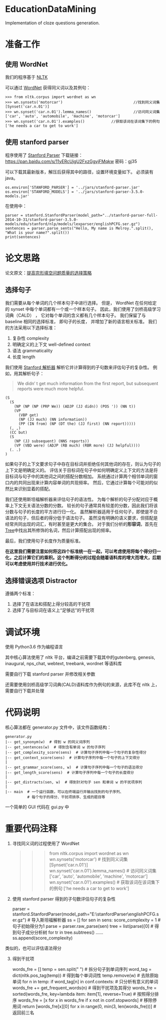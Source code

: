 # EducationDataMining

Implementation of cloze questions generation. 

# 准备工作

## 使用 WordNet

我们的程序基于 [NLTK](http://www.nltk.org/) 

可以通过 [WordNet](https://wordnet.princeton.edu/) 获得同义词以及其例句：

	>>> from nltk.corpus import wordnet as wn
	>>> wn.synsets('motorcar')                                //找到同义词集
	[Synset('car.n.01')]
	>>> wn.synset('car.n.01').lemma_names()                   //访问同义词集
	['car', 'auto', 'automobile', 'machine', 'motorcar']
	>>> wn.synset('car.n.01').examples()            //获取该词在该词集下的例句
	['he needs a car to get to work']

## 使用 stanford parser

程序使用了 [Stanford Parser](https://nlp.stanford.edu/software/lex-parser.html)
下载链接：https://pan.baidu.com/s/11yERcUjgU2FxzGgyjFMqkw 密码：gj35

可以下载其最新版本，解压后获得其中的路径，设置环境变量如下。
必须装有 java。

	os.environ['STANFORD_PARSER'] = '../jars/stanford-parser.jar'
	os.environ['STANFORD_MODELS'] = '../jars/stanford-parser-3.5.0-models.jar'

在使用中：

	parser = stanford.StanfordParser(model_path="../stanford-parser-full-2014-10-31/stanford-parser-3.5.0-models/edu/stanford/nlp/models/lexparser/englishPCFG.ser.gz")
	sentences = parser.parse_sents("Hello, My name is Melroy.".split(), "What is your name?".split())
	print(sentences)

# 论文思路

论文原文：[提高完形填空问题质量的选择策略](https://github.com/daren996/EducationDataMining/blob/master/AccurateEducation/Cite/A%20Selection%20Strategy%20to%20Improve%20Cloze%20Question%20Quality.pdf)

## 选择句子

我们需要从每个单词的几个样本句子中进行选择。 
但是， WordNet 在任何给定的 synset 中每个单词都有一个或一个样本句子。 
因此，我们使用了剑桥高级学习词典（CALD） ， 它对每个单词的含义都有几个样本句子。
我们保留了与 baseline 相同的选择标准， 即句子的长度， 并增加了新的语言相关标准。
我们的方法采用以下选择标准： 
 
1. 复杂性 complexity
2. 明确定义的上下文 well-defined context
3. 语法 grammaticality
4. 长度 length

我们使用 [Stanford 解析器](https://nlp.stanford.edu/software/lex-parser.html) 解析它并计算得到的子句数来评估句子的复杂性。
例如，用其解析句子： 

>We didn’ t get much information from the first report, but subsequent reports were much more helpful.

	(S
	  (S
	    (NP (NP (NP (PRP We)) (ADJP (JJ didn)) (POS ')) (NN t))
	    (VP
	      (VBP get)
	      (NP (JJ much) (NN information))
	      (PP (IN from) (NP (DT the) (JJ first) (NN report)))))
	  (, ,)
	  (CC but)
	  (S
	    (NP (JJ subsequent) (NNS reports))
	    (VP (VBD were) (ADJP (RB much) (RBR more) (JJ helpful))))
	  (. .)
	)

如果句子的上下文要求句子中存在目标词并拒绝任何其他词的存在，则认为句子的上下文是明确定义的。
评估关于目标词在句子中如何明确定义上下文的方法是将目标词与句子中的其他词之间的搭配分数相加。 
系统通过计算两个相邻单词的窗口内的共同出现来计算内容单词的共现频率。 
然后，它通过计算每个可能对的似然比来识别显着的搭配。

我们还使用斯坦福解析器来评估句子的语法性。
为每个解析的句子分配对应于概率上下文无关语法分数的分数。
较长的句子通常具有较差的分数，因此我们将该分数与句子的长度的平方进行归一化。
虽然解析器适用于任何句子，即使是不合语法的句子，但后者的得分低于语法句子。
虽然没有明确的语义要求，但搭配是经常共同出现的词汇，有时甚至是更大的集合。 
对于我们分析的**形容词**，首先在[Tree](https://www.nltk.org/api/nltk.html#nltk.tree.Tree)中找出其所修饰的名词，然后计算搭配出现的频率。

最后，我们使用句子长度作为质量标准。

**在这里我们需要注意如何将这四个标准统一在一起，可以考虑使用将每个得分归一化，之后计算它们的乘积。这个判断得分的过程会随着语料库的增大而增大，后期可以考虑使用并行技术进行优化。**

## 选择错误选项 Distractor

遵循两个标准：

1. 选择了在语法和搭配上得分较高的干扰项
2. 选择了与目标词在语义上“足够远”的干扰项


# 调试环境

使用 Python3.6 作为编程语言

其中核心算法使用了 nltk 平台，编译之前需要下载其中的gutenberg, genesis, inaugural, nps_chat, webtext, treebank, wordnet 等语料库

需要自行下载 stanford parser 并修改相关参数

还需要使用剑桥高级学习词典(CALD)语料库作为例句的来源，此库不在 nltk 上，需要自行下载并处理


# 代码说明

核心算法都在 generator.py 文件中，该文件函数结构：

	generator.py
	|-- get_synonym(w)  # 得到 w 的同义词序列
	|-- get_sentences(w)  # 得到含有单词 w 的句子序列
	|-- get_complexity_score(sens)  # 计算句子序列中每一个句子的复杂性得分
	|-- get_context_score(sens)  # 计算句子序列中每一个句子的上下文得分
	|
	|-- get_grammar_score(sens, w)  # 计算句子序列中每一个句子的语法得分
	|-- get_length_score(sens)  # 计算句子序列中每一个句子的长度得分
	|
	|-- get_distracts(sen, w)  # 得到针对句子 sen 和单词 w 的干扰项序列
	|
	|-- main  # 一个运行函数，可以在终端运行并输出找到的句子序列、
			  # 每个句子的得分、干扰项排序、生成的题目等

一个简单的 GUI 代码在 gui.py 中

# 重要代码注释

1) 寻找同义词的过程使用了 WordNet 


	>>> from nltk.corpus import wordnet as wn
	>>> wn.synsets('motorcar')  # 找到同义词集
	[Synset('car.n.01')]
	>>> wn.synset('car.n.01').lemma_names()  # 访问同义词集
	['car', 'auto', 'automobile', 'machine', 'motorcar']
	>>> wn.synset('car.n.01').examples()  # 获取该词在该词集下的例句
	['he needs a car to get to work']

2) 使用 stanford parser 得到的子句数评估句子的复杂性

	parser = stanford.StanfordParser(model_path="E:\stanfordParser\englishPCFG.ser.gz")  # 导入斯坦福解析器
	ss = []
	for sen in sens:
    	score_complexity = 1  # 句子初始得分为1
		parse = parser.raw_parse(sen)
		tree = list(parse)[0]  # 得到句子成分分析树
		for tr in tree.subtrees()
			......
		ss.append(score_complexity)

类似的，也可以评估语法得分

3) 得到干扰项

	words_fre = []
    temp = sen.split(" ")  # 拆分句子到单词序列
    word_tag = dict(nltk.pos_tag(temp))  # 得到每个单词词性
    temp.remove(w)  # 去除原始单词
    for n in temp:
        if word_tag[n] in conf.contexts:  # 只分析有意义的单词
            words_fre += get_frequent_words(n)  # 得到干扰项及其得分
    words_fre = sorted(words_fre, key=lambda item: item[1], reverse=True)  # 按照得分排序
    words_fre = [x for x in words_fre if x not in conf.stopwords]  # 移除停用词
    return [words_fre[x][0] for x in range(0, min(3, len(words_fre)))]  # 返回前三名
